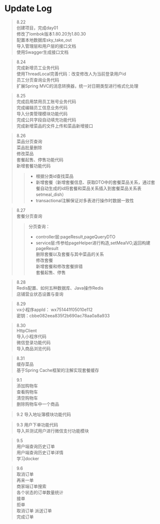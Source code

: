 # Update Log

>8.22  
> 创建项目，完成day01  
> 修改了lombok版本1.80.20为1.80.30  
> 配置本地数据库sky_take_out    
> 导入管理层和用户层的接口文档    
> 使用Swagger生成接口文档  

>8.24  
>完成新增员工业务代码   
>使用ThreadLocal完善代码：改变修改人为当前登录用户id  
>员工分页查询业务代码  
>扩展Spring MVC的消息转换器，统一对日期类型进行格式化处理    

>8.25  
>完成启用禁用员工账号业务代码  
>完成编辑员工信息业务代码  
>导入分类管理模块功能代码  
>完成公共字段自动填充功能代码  
>完成新增菜品的文件上传和菜品新增接口  

>8.26  
> 菜品分页查询  
> 菜品批量删除  
> 修改菜品  
> 套餐起售、停售功能代码  
> 新增套餐功能代码  
> > + 根据分类id查找菜品     
> > + 新增套餐（新增套餐信息、获取DTO中的套餐菜品关系，通过套餐自动生成的id将套餐和菜品关系插入到套餐菜品关系表setmeal_dish）   
> > + transactional注解保证对多表进行操作时数据一致性   
 
>8.27  
> 套餐分页查询  
> > 分页查询：    
> > + controller层:pageResult,pageQueryDTO    
> > + service层:传参给pageHelper进行构造,setMealVO,返回构建pageResult    
>删除套餐以及套餐与其中菜品的关系  
>修改套餐  
>新增套餐和修改套餐排错  
>套餐起售、停售  

>8.28  
> Redis配置、如何五种数据库、Java操作Redis  
> 店铺营业状态设置与查询  
  
> 8.29   
> vx小程序appId：	wx751441f05010e112   
> 密钥：cbbe082eea835f2b690ac78aa0a8a933  
 
> 8.30  
> HttpClient  
> 导入小程序代码  
> 微信登录功能代码  
>导入商品浏览代码  

> 8.31  
> 缓存菜品  
> 基于Spring Cache框架的注解实现套餐缓存  

>9.1  
> 添加购物车  
> 查看购物车  
> 清空购物车   
> 删除购物车中一个商品  

> 9.2
> 导入地址簿模块功能代码  

>9.3
> 用户下单功能代码  
> 导入并测试用户进行微信支付功能模块  

> 9.5  
> 用户端查询历史订单  
> 用户端查询历史订单详情  
> 学习docker  

>9.6  
> 取消订单  
> 再来一单  
> 商家端订单搜索  
> 各个状态的订单数量统计  
> 接单  
> 拒单  
> 取消订单
> 派送订单  
> 完成订单  